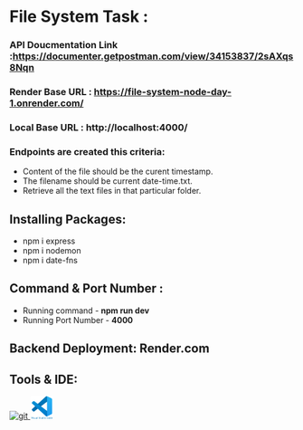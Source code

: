 # File System Task :

### API Doucmentation Link :https://documenter.getpostman.com/view/34153837/2sAXqs8Nqn
### Render Base URL : https://file-system-node-day-1.onrender.com/
### Local Base URL :  http://localhost:4000/

### Endpoints are created this criteria:
  * Content of the file should be the curent timestamp.
  * The filename should be current date-time.txt.
  * Retrieve all the text files in that particular folder.

## Installing Packages:
* npm i express
* npm i nodemon
* npm i date-fns

## Command & Port Number :
* Running command - **npm run dev**
* Running Port Number - **4000**

## Backend Deployment: Render.com

## Tools & IDE:
  <a href="https://github.com/Balakrishnan-10/ReactDay-Task-1" target="_blank" rel="noreferrer"> 
  <img src="https://www.vectorlogo.zone/logos/git-scm/git-scm-icon.svg" alt="git" width="40" height="40"/> </a> 
 <a href="https://code.visualstudio.com/docs" target="_blank" rel="noreferrer">
  <img src="https://raw.githubusercontent.com/devicons/devicon/master/icons/vscode/vscode-original-wordmark.svg" alt="vscode" width="40" height="40"/> </a> 
